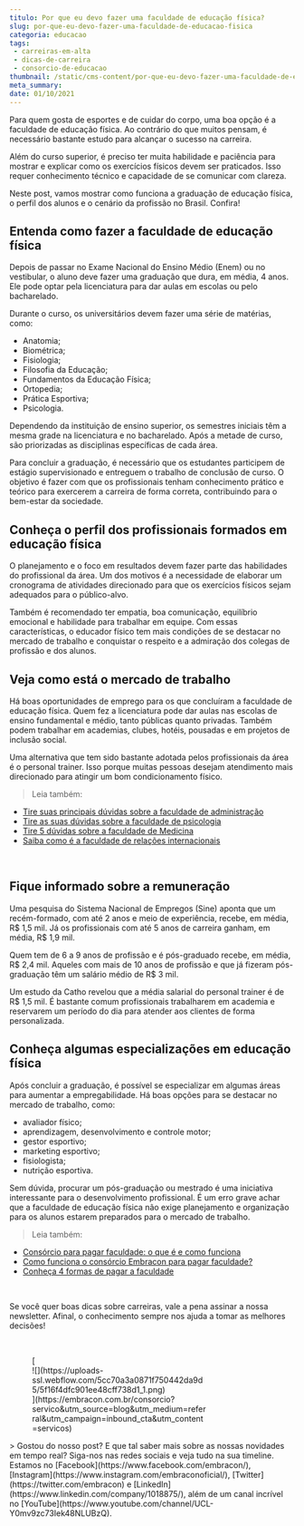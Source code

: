 ```yaml
---
titulo: Por que eu devo fazer uma faculdade de educação física?
slug: por-que-eu-devo-fazer-uma-faculdade-de-educacao-fisica
categoria: educacao
tags:
 - carreiras-em-alta
 - dicas-de-carreira
 - consorcio-de-educacao
thumbnail: /static/cms-content/por-que-eu-devo-fazer-uma-faculdade-de-educacao-fisica.jpeg
meta_summary: 
date: 01/10/2021
---
```

Para quem gosta de esportes e de cuidar do corpo, uma boa opção é a faculdade de educação física. Ao contrário do que muitos pensam, é necessário bastante estudo para alcançar o sucesso na carreira.

Além do curso superior, é preciso ter muita habilidade e paciência para mostrar e explicar como os exercícios físicos devem ser praticados. Isso requer conhecimento técnico e capacidade de se comunicar com clareza.

Neste post, vamos mostrar como funciona a graduação de educação física, o perfil dos alunos e o cenário da profissão no Brasil. Confira!

Entenda como fazer a faculdade de educação física
-------------------------------------------------

Depois de passar no Exame Nacional do Ensino Médio (Enem) ou no vestibular, o aluno deve fazer uma graduação que dura, em média, 4 anos. Ele pode optar pela licenciatura para dar aulas em escolas ou pelo bacharelado.

Durante o curso, os universitários devem fazer uma série de matérias, como:

- Anatomia;
- Biométrica;
- Fisiologia;
- Filosofia da Educação;
- Fundamentos da Educação Física;
- Ortopedia;
- Prática Esportiva;
- Psicologia.

Dependendo da instituição de ensino superior, os semestres iniciais têm a mesma grade na licenciatura e no bacharelado. Após a metade de curso, são priorizadas as disciplinas específicas de cada área.

Para concluir a graduação, é necessário que os estudantes participem de estágio supervisionado e entreguem o trabalho de conclusão de curso. O objetivo é fazer com que os profissionais tenham conhecimento prático e teórico para exercerem a carreira de forma correta, contribuindo para o bem-estar da sociedade.

Conheça o perfil dos profissionais formados em educação física
--------------------------------------------------------------

O planejamento e o foco em resultados devem fazer parte das habilidades do profissional da área. Um dos motivos é a necessidade de elaborar um cronograma de atividades direcionado para que os exercícios físicos sejam adequados para o público-alvo.

Também é recomendado ter empatia, boa comunicação, equilíbrio emocional e habilidade para trabalhar em equipe. Com essas características, o educador físico tem mais condições de se destacar no mercado de trabalho e conquistar o respeito e a admiração dos colegas de profissão e dos alunos.

Veja como está o mercado de trabalho
------------------------------------

Há boas oportunidades de emprego para os que concluíram a faculdade de educação física. Quem fez a licenciatura pode dar aulas nas escolas de ensino fundamental e médio, tanto públicas quanto privadas. Também podem trabalhar em academias, clubes, hotéis, pousadas e em projetos de inclusão social.

Uma alternativa que tem sido bastante adotada pelos profissionais da área é o personal trainer. Isso porque muitas pessoas desejam atendimento mais direcionado para atingir um bom condicionamento físico.

> Leia também:

- [Tire suas principais dúvidas sobre a faculdade de administração](https://www.embracon.com.br/blog/tire-suas-principais-duvidas-sobre-a-faculdade-de-administracao)
- [Tire as suas dúvidas sobre a faculdade de psicologia](https://www.embracon.com.br/blog/tire-as-suas-duvidas-sobre-a-faculdade-de-psicologia)
- [Tire 5 dúvidas sobre a faculdade de Medicina](https://www.embracon.com.br/blog/tire-5-duvidas-sobre-a-faculdade-de-medicina)
- [Saiba como é a faculdade de relações internacionais](https://www.embracon.com.br/blog/saiba-como-e-a-faculdade-de-relacoes-internacionais)

‍

Fique informado sobre a remuneração
-----------------------------------

Uma pesquisa do Sistema Nacional de Empregos (Sine) aponta que um recém-formado, com até 2 anos e meio de experiência, recebe, em média, R$ 1,5 mil. Já os profissionais com até 5 anos de carreira ganham, em média, R$ 1,9 mil.

Quem tem de 6 a 9 anos de profissão e é pós-graduado recebe, em média, R$ 2,4 mil. Aqueles com mais de 10 anos de profissão e que já fizeram pós-graduação têm um salário médio de R$ 3 mil.

Um estudo da Catho revelou que a média salarial do personal trainer é de R$ 1,5 mil. É bastante comum profissionais trabalharem em academia e reservarem um período do dia para atender aos clientes de forma personalizada.

Conheça algumas especializações em educação física
--------------------------------------------------

Após concluir a graduação, é possível se especializar em algumas áreas para aumentar a empregabilidade. Há boas opções para se destacar no mercado de trabalho, como:

- avaliador físico;
- aprendizagem, desenvolvimento e controle motor;
- gestor esportivo;
- marketing esportivo;
- fisiologista;
- nutrição esportiva.

Sem dúvida, procurar um pós-graduação ou mestrado é uma iniciativa interessante para o desenvolvimento profissional. É um erro grave achar que a faculdade de educação física não exige planejamento e organização para os alunos estarem preparados para o mercado de trabalho.

> Leia também:

- [Consórcio para pagar faculdade: o que é e como funciona](https://www.embracon.com.br/blog/consorcio-embracon-para-pagar-faculdade)
- [Como funciona o consórcio Embracon para pagar faculdade?](https://www.embracon.com.br/blog/como-funciona-o-consorcio-embracon-para-pagar-faculdade)
- [Conheça 4 formas de pagar a faculdade](https://www.embracon.com.br/blog/conheca-4-formas-de-pagar-a-faculdade)

‍

Se você quer boas dicas sobre carreiras, vale a pena assinar a nossa newsletter. Afinal, o conhecimento sempre nos ajuda a tomar as melhores decisões!

‍

<figure class="w-richtext-figure-type-image w-richtext-align-center" style="max-width:310px">[<div>![](https://uploads-ssl.webflow.com/5cc70a3a0871f750442da9d5/5f16f4dfc901ee48cff738d1_1.png)</div>](https://embracon.com.br/consorcio?servico&utm_source=blog&utm_medium=referral&utm_campaign=inbound_cta&utm_content=servicos)</figure>> Gostou do nosso post? E que tal saber mais sobre as nossas novidades em tempo real? Siga-nos nas redes sociais e veja tudo na sua timeline. Estamos no [Facebook](https://www.facebook.com/embracon/), [Instagram](https://www.instagram.com/embraconoficial/), [Twitter](https://twitter.com/embracon) e [LinkedIn](https://www.linkedin.com/company/1018875/), além de um canal incrível no [YouTube](https://www.youtube.com/channel/UCL-Y0mv9zc73Iek48NLUBzQ).

‍
